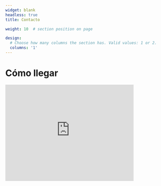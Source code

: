 ```yaml
---
widget: blank
headless: true
title: Contacto

weight: 10  # section position on page

design:
  # Choose how many columns the section has. Valid values: 1 or 2.
  columns: '1'
---
```


# Cómo llegar

<iframe src="https://www.google.com/maps/embed?pb=!1m14!1m8!1m3!1d452.8778711519522!2d-5.789846256850504!3d37.18757894355767!3m2!1i1024!2i768!4f13.1!3m3!1m2!1s0xd127f176513c975%3A0x1b699d9f0638785b!2sLocales%20de%20Ensayo%20Ayto.Utrera!5e1!3m2!1sen!2ses!4v1643060256548!5m2!1sen!2ses" width="400" height="300" style="border:0;" allowfullscreen="" loading="lazy"></iframe>
